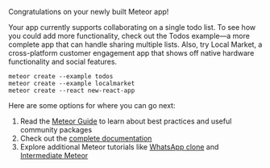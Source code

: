 Congratulations on your newly built Meteor app!

Your app currently supports collaborating on a single todo list. To see how you could add more functionality, check out the Todos example—a more complete app that can handle sharing multiple lists. Also, try Local Market, a cross-platform customer engagement app that shows off native hardware functionality and social features.

```shell script
meteor create --example todos
meteor create --example localmarket
meteor create --react new-react-app
```

Here are some options for where you can go next:

1. Read the [Meteor Guide](https://guide.meteor.com/) to learn about best practices and useful community packages
2. Check out the [complete documentation](https://docs.meteor.com/)
3. Explore additional Meteor tutorials like [WhatsApp clone](https://www.angular-meteor.com/tutorials/whatsapp/meteor/bootstrapping) and [Intermediate Meteor](https://www.youtube.com/watch?v=BI8IslJHSag&list=PLLnpHn493BHFYZUSK62aVycgcAouqBt7V)